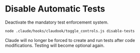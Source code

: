 # Disable Automatic Tests

Deactivate the mandatory test enforcement system.

```bash
node .claude/hooks/claudook/toggle_controls.js disable-tests
```

Claude will no longer be forced to create and run tests after code modifications. Testing will become optional again.
